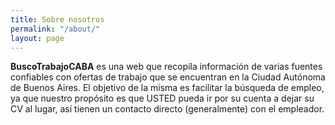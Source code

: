 ```yaml
---
title: Sobre nosotros
permalink: "/about/"
layout: page
---
```


**BuscoTrabajoCABA** es una web que recopila información de varias fuentes confiables con ofertas de trabajo que se encuentran en la Ciudad Autónoma de Buenos Aires. El objetivo de la misma es facilitar la búsqueda de empleo, ya que nuestro propósito es que USTED pueda ir por su cuenta a dejar su CV al lugar, así tienen un contacto directo (generalmente) con el empleador.


